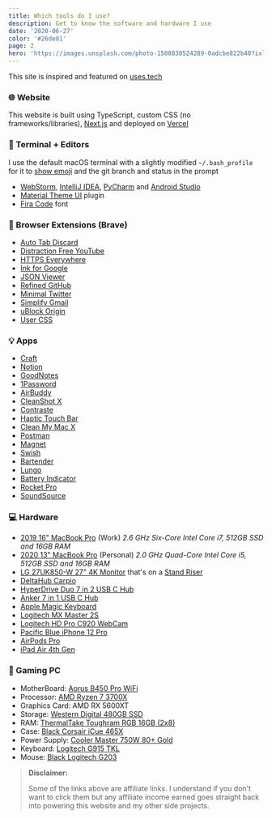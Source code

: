 ```yaml
---
title: Which tools do I use?
description: Get to know the software and hardware I use
date: '2020-06-27'
color: '#26de81'
page: 2
hero: 'https://images.unsplash.com/photo-1508830524289-0adcbe822b40?ixlib=rb-1.2.1&q=80&fm=jpg&crop=entropy&cs=tinysrgb&dl=fabian-grohs-dC6Pb2JdAqs-unsplash.jpg&w=640'
---
```


This site is inspired and featured on [uses.tech](https://uses.tech)

### 🌐  Website

This website is built using TypeScript, custom CSS (no frameworks/libraries), [Next.js](https://nextjs.org/) and deployed on [Vercel](https://vercel.com/)


### 📑  Terminal + Editors

I use the default macOS terminal with a slightly modified `~/.bash_profile` for it to [show emoji](https://dev.to/anthonydelgado/adding-emoji-to-your-terminal-on-osx-9oj) and the git branch and status in the prompt

* [WebStorm](https://www.jetbrains.com/webstorm/), [IntelliJ IDEA](https://www.jetbrains.com/idea/), [PyCharm](https://www.jetbrains.com/pycharm/) and [Android Studio](https://developer.android.com/studio)
* [Material Theme UI](https://plugins.jetbrains.com/plugin/8006-material-theme-ui/) plugin
* [Fira Code](https://github.com/tonsky/FiraCode) font

### 📌  Browser Extensions (Brave)

* [Auto Tab Discard](https://add0n.com/tab-discard.html)
* [Distraction Free YouTube](https://chrome.google.com/webstore/detail/df-tube-distraction-free/mjdepdfccjgcndkmemponafgioodelna)
* [HTTPS Everywhere](https://chrome.google.com/webstore/detail/https-everywhere/gcbommkclmclpchllfjekcdonpmejbdp)
* [Ink for Google](https://chrome.google.com/webstore/detail/ink-for-google/hmanckoiohnlgdommlcckcflkmllobgj)
* [JSON Viewer](https://chrome.google.com/webstore/detail/ink-for-google/hmanckoiohnlgdommlcckcflkmllobgj)
* [Refined GitHub](https://chrome.google.com/webstore/detail/refined-github/hlepfoohegkhhmjieoechaddaejaokhf)
* [Minimal Twitter](https://chrome.google.com/webstore/detail/minimal-twitter/pobhoodpcipjmedfenaigbeloiidbflp)
* [Simplify Gmail](https://chrome.google.com/webstore/detail/simplify-gmail/pbmlfaiicoikhdbjagjbglnbfcbcojpj)
* [uBlock Origin](https://chrome.google.com/webstore/detail/ublock-origin/cjpalhdlnbpafiamejdnhcphjbkeiagm)
* [User CSS](https://chrome.google.com/webstore/detail/user-css/okpjlejfhacmgjkmknjhadmkdbcldfcb)
<!-- * [Tabliss](https://chrome.google.com/webstore/detail/tabliss-a-beautiful-new-t/hipekcciheckooncpjeljhnekcoolahp) -->

### 💡  Apps

* [Craft](https://craft.do/)
* [Notion](https://notion.so/)
* [GoodNotes](https://www.goodnotes.com/)
* [1Password](https://1password.com/)
* [AirBuddy](https://v2.airbuddy.app/)
* [CleanShot X](https://cleanshot.com/)
* [Contraste](https://contrasteapp.com/)
* [Haptic Touch Bar](https://www.haptictouchbar.com/)
* [Clean My Mac X](https://cleanmymac.com/)
* [Postman](https://www.getpostman.com/)
* [Magnet](https://apps.apple.com/co/app/magnet/id441258766)
* [Swish](https://highlyopinionated.co/swish/)
* [Bartender](https://www.macbartender.com/)
* [Lungo](https://sindresorhus.com/lungo)
* [Battery Indicator](https://sindresorhus.com/battery-indicator)
* [Rocket Pro](http://matthewpalmer.net/rocket/)
* [SoundSource](https://rogueamoeba.com/soundsource/)

### 💻  Hardware

* [2019 16" MacBook Pro](https://support.apple.com/kb/SP809) (Work) _2.6 GHz Six-Core Intel Core i7, 512GB SSD and 16GB RAM_
* [2020 13" MacBook Pro](https://support.apple.com/kb/SP819) (Personal) _2.0 GHz Quad-Core Intel Core i5, 512GB SSD and 16GB RAM_
* [LG 27UK850-W 27" 4K Monitor](https://amzn.to/33anjOW) that's on a [Stand Riser](https://amzn.to/3a7zEaj)
* [DeltaHub Carpio](https://deltahub.io/)
* [HyperDrive Duo 7 in 2 USB C Hub](https://amzn.to/3kTYahM)
* [Anker 7 in 1 USB C Hub](https://amzn.to/3nSY1wZ)
* [Apple Magic Keyboard](https://amzn.to/371l3dV)
* [Logitech MX Master 2S](https://amzn.to/3kO2or6)
* [Logitech HD Pro C920 WebCam](https://amzn.to/372apDI)
* [Pacific Blue iPhone 12 Pro](https://amzn.to/396rFun)
* [AirPods Pro](https://amzn.to/3nRtdwx)
* [iPad Air 4th Gen](https://amzn.to/396fwpp)

### 👾  Gaming PC
* MotherBoard: [Aorus B450 Pro WiFi](https://amzn.to/3g6mRsu)
* Processor: [AMD Ryzen 7 3700X](https://amzn.to/32tuHEF)
* Graphics Card: AMD RX 5600XT
* Storage: [Western Digital 480GB SSD](https://amzn.to/3v4KAO7)
* RAM: [ThermalTake Toughram RGB 16GB (2x8)](https://amzn.to/2Q4kJ9Z)
* Case: [Black Corsair iCue 465X](https://amzn.to/3ssBrgB)
* Power Supply: [Cooler Master 750W 80+ Gold](https://amzn.to/3dhi7yo)
* Keyboard: [Logitech G915 TKL](https://amzn.to/3mLmK70)
* Mouse: [Black Logitech G203](https://amzn.to/3e7stzU)

> **Disclaimer:**
> 
> Some of the links above are affiliate links. I understand if you don’t want to click them but any affiliate income 
> earned goes straight back into powering this website and my other side projects.
